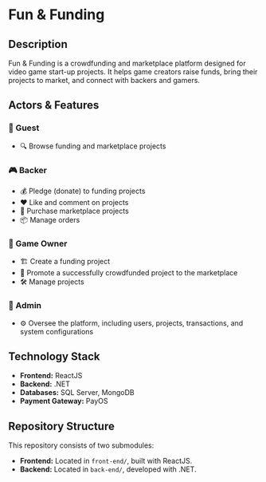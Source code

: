 # Fun & Funding  

## Description  
Fun & Funding is a crowdfunding and marketplace platform designed for video game start-up projects. It helps game creators raise funds, bring their projects to market, and connect with backers and gamers.  

## Actors & Features  

### 👤 Guest  
- 🔍 Browse funding and marketplace projects  

### 🎮 Backer  
- 💰 Pledge (donate) to funding projects  
- ❤️ Like and comment on projects  
- 🛒 Purchase marketplace projects  
- 📦 Manage orders  

### 🚀 Game Owner  
- 🏗 Create a funding project  
- 📢 Promote a successfully crowdfunded project to the marketplace  
- 🛠 Manage projects  

### 🔧 Admin  
- ⚙️ Oversee the platform, including users, projects, transactions, and system configurations  

## Technology Stack  
- **Frontend:** ReactJS  
- **Backend:** .NET  
- **Databases:** SQL Server, MongoDB  
- **Payment Gateway:** PayOS  

## Repository Structure  
This repository consists of two submodules:  
- **Frontend:** Located in `front-end/`, built with ReactJS.  
- **Backend:** Located in `back-end/`, developed with .NET.  
